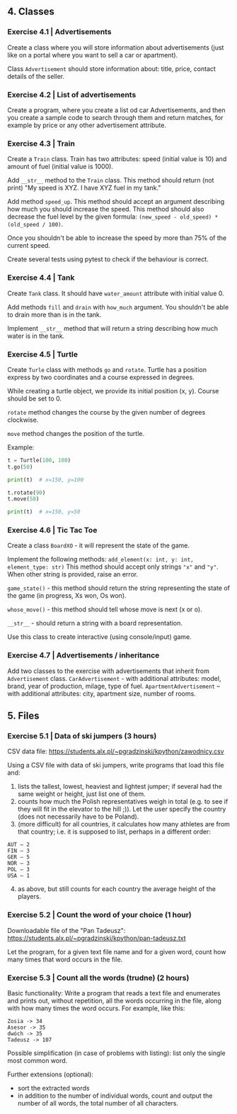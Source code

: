 ## 4. Classes

### Exercise 4.1 | Advertisements

Create a class where you will store information about advertisements (just like on a portal where you want to sell a car or apartment).

Class `Advertisement` should store information about: title, price, contact details of the seller.

### Exercise 4.2 | List of advertisements

Create a program, where you create a list od car Advertisements, and then you create a sample code to search through them and return matches, for example by price or any other advertisement attribute.

### Exercise 4.3 | Train

Create a `Train` class. Train has two attributes: speed (initial value is 10) and amount of fuel (initial value is 1000).

Add `__str__` method to the `Train` class. This method should return (not print) "My speed is XYZ. I have XYZ fuel in my tank."

Add method `speed_up`. This method should accept an argument describing how much you should increase the speed. This method should also decrease the fuel level by the given formula: `(new_speed - old_speed) * (old_speed / 100)`.

Once you shouldn't be able to increase the speed by more than 75% of the current speed. 

Create several tests using pytest to check if the behaviour is correct.

### Exercise 4.4 | Tank

Create `Tank` class. It should have `water_amount` attribute with initial value 0.

Add methods `fill` and `drain` with `how_much` argument. You shouldn't be able to drain more than is in the tank.

Implement `__str__` method that will return a string describing how much water is in the tank.

### Exercise 4.5 | Turtle

Create `Turle` class with methods `go` and `rotate`. Turtle has a position express by two coordinates and a course expressed in degrees.

While creating a turtle object, we provide its initial position (x, y). Course should be set to 0.

`rotate` method changes the course by the given number of degrees clockwise.

`move` method changes the position of the turtle.

Example:

```python
t = Turtle(100, 100)
t.go(50)

print(t)  # x=150, y=100 

t.rotate(90)
t.move(50)

print(t)  # x=150, y=50
```

### Exercise 4.6 | Tic Tac Toe

Create a class `BoardXO` - it will represent the state of the game.

Implement the following methods:
`add_element(x: int, y: int, element_type: str)`
This method should accept only strings `"x"` and `"y"`. When other string is provided, raise an error.

`game_state()` - this method should return the string representing the state of the game (in progress, Xs won, Os won). 

`whose_move()` - this method should tell whose move is next (x or o).

`__str__` - should return a string with a board representation.

Use this class to create interactive (using console/input) game.


### Exercise 4.7 | Advertisements / inheritance

Add two classes to the exercise with advertisements that inherit from `Advertisement` class.
`CarAdvertisement` - with additional attributes: model, brand, year of production, milage, type of fuel.
`ApartmentAdvertisement` – with additional attributes: city, apartment size, number of rooms.


## 5. Files

### Exercise 5.1 | Data of ski jumpers (3 hours)

CSV data file: https://students.alx.pl/~pgradzinski/kpython/zawodnicy.csv

Using a CSV file with data of ski jumpers, write programs that load this file and:

1. lists the tallest, lowest, heaviest and lightest jumper; if several had the same weight or height, just list one of them.
2. counts how much the Polish representatives weigh in total (e.g. to see if they will fit in the elevator to the hill ;)). Let the user specify the country (does not necessarily have to be Poland).
3. (more difficult) for all countries, it calculates how many athletes are from that country; i.e. it is supposed to list, perhaps in a different order:

```
AUT – 2
FIN – 3
GER – 5
NOR – 3
POL – 3
USA – 1
```

4. as above, but still counts for each country the average height of the players.

### Exercise 5.2 | Count the word of your choice (1 hour)

Downloadable file of the "Pan Tadeusz": https://students.alx.pl/~pgradzinski/kpython/pan-tadeusz.txt

Let the program, for a given text file name and for a given word, count how many times that word occurs in the file.

### Exercise 5.3 | Count all the words (trudne) (2 hours)

Basic functionality:
Write a program that reads a text file and enumerates and prints out, without repetition, all the words occurring in the file, along with how many times the word occurs. For example, like this:

```
Zosia -> 34
Asesor -> 35
dwóch -> 35
Tadeusz -> 107
```

Possible simplification (in case of problems with listing): list only the single most common word.

Further extensions (optional):
- sort the extracted words
- in addition to the number of individual words, count and output the number of all words, the total number of all characters.